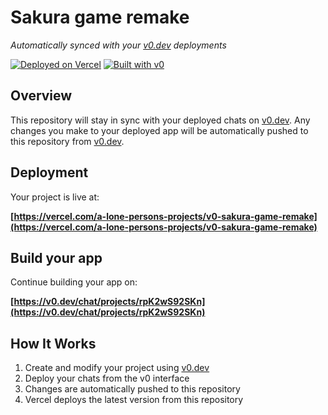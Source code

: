 # Sakura game remake

*Automatically synced with your [v0.dev](https://v0.dev) deployments*

[![Deployed on Vercel](https://img.shields.io/badge/Deployed%20on-Vercel-black?style=for-the-badge&logo=vercel)](https://vercel.com/a-lone-persons-projects/v0-sakura-game-remake)
[![Built with v0](https://img.shields.io/badge/Built%20with-v0.dev-black?style=for-the-badge)](https://v0.dev/chat/projects/rpK2wS92SKn)

## Overview

This repository will stay in sync with your deployed chats on [v0.dev](https://v0.dev).
Any changes you make to your deployed app will be automatically pushed to this repository from [v0.dev](https://v0.dev).

## Deployment

Your project is live at:

**[https://vercel.com/a-lone-persons-projects/v0-sakura-game-remake](https://vercel.com/a-lone-persons-projects/v0-sakura-game-remake)**

## Build your app

Continue building your app on:

**[https://v0.dev/chat/projects/rpK2wS92SKn](https://v0.dev/chat/projects/rpK2wS92SKn)**

## How It Works

1. Create and modify your project using [v0.dev](https://v0.dev)
2. Deploy your chats from the v0 interface
3. Changes are automatically pushed to this repository
4. Vercel deploys the latest version from this repository